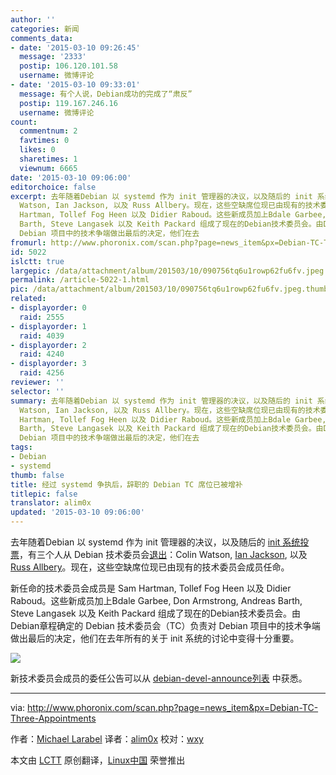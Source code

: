 ```yaml
---
author: ''
categories: 新闻
comments_data:
- date: '2015-03-10 09:26:45'
  message: '2333'
  postip: 106.120.101.58
  username: 微博评论
- date: '2015-03-10 09:33:01'
  message: 有个人说，Debian成功的完成了“肃反”
  postip: 119.167.246.16
  username: 微博评论
count:
  commentnum: 2
  favtimes: 0
  likes: 0
  sharetimes: 1
  viewnum: 6665
date: '2015-03-10 09:06:00'
editorchoice: false
excerpt: 去年随着Debian 以 systemd 作为 init 管理器的决议，以及随后的 init 系统投票，有三个人从 Debian 技术委员会退出：Colin
  Watson, Ian Jackson, 以及 Russ Allbery。现在，这些空缺席位现已由现有的技术委员会成员任命。 新任命的技术委员会成员是 Sam
  Hartman, Tollef Fog Heen 以及 Didier Raboud。这些新成员加上Bdale Garbee, Don Armstrong, Andreas
  Barth, Steve Langasek 以及 Keith Packard 组成了现在的Debian技术委员会。由Debian章程确定的 Debian 技术委员会（TC）负责对
  Debian 项目中的技术争端做出最后的决定，他们在去
fromurl: http://www.phoronix.com/scan.php?page=news_item&px=Debian-TC-Three-Appointments
id: 5022
islctt: true
largepic: /data/attachment/album/201503/10/090756tq6u1rowp62fu6fv.jpeg
permalink: /article-5022-1.html
pic: /data/attachment/album/201503/10/090756tq6u1rowp62fu6fv.jpeg.thumb.jpg
related:
- displayorder: 0
  raid: 2555
- displayorder: 1
  raid: 4039
- displayorder: 2
  raid: 4240
- displayorder: 3
  raid: 4256
reviewer: ''
selector: ''
summary: 去年随着Debian 以 systemd 作为 init 管理器的决议，以及随后的 init 系统投票，有三个人从 Debian 技术委员会退出：Colin
  Watson, Ian Jackson, 以及 Russ Allbery。现在，这些空缺席位现已由现有的技术委员会成员任命。 新任命的技术委员会成员是 Sam
  Hartman, Tollef Fog Heen 以及 Didier Raboud。这些新成员加上Bdale Garbee, Don Armstrong, Andreas
  Barth, Steve Langasek 以及 Keith Packard 组成了现在的Debian技术委员会。由Debian章程确定的 Debian 技术委员会（TC）负责对
  Debian 项目中的技术争端做出最后的决定，他们在去
tags:
- Debian
- systemd
thumb: false
title: 经过 systemd 争执后，辞职的 Debian TC 席位已被增补
titlepic: false
translator: alim0x
updated: '2015-03-10 09:06:00'
---
```


去年随着Debian 以 systemd 作为 init 管理器的决议，以及随后的 [init 系统投票](http://www.phoronix.com/scan.php?page=news_item&px=MTg0MzY)，有三个人从 Debian 技术委员会[退出](http://linux.cn/article-4256-1.html)：Colin Watson, [Ian Jackson](http://www.phoronix.com/scan.php?page=news_item&px=MTg0NDA), 以及 [Russ Allbery](http://www.phoronix.com/scan.php?page=news_item&px=MTg0MjM)。现在，这些空缺席位现已由现有的技术委员会成员任命。


新任命的技术委员会成员是 Sam Hartman, Tollef Fog Heen 以及 Didier Raboud。这些新成员加上Bdale Garbee, Don Armstrong, Andreas Barth, Steve Langasek 以及 Keith Packard 组成了现在的Debian技术委员会。由Debian章程确定的 Debian 技术委员会（TC）负责对 Debian 项目中的技术争端做出最后的决定，他们在去年所有的关于 init 系统的讨论中变得十分重要。


![](/data/attachment/album/201503/10/090756tq6u1rowp62fu6fv.jpeg)


新技术委员会成员的委任公告可以从 [debian-devel-announce列表](https://lists.debian.org/debian-devel-announce/2015/03/msg00003.html) 中获悉。




---


via: <http://www.phoronix.com/scan.php?page=news_item&px=Debian-TC-Three-Appointments>


作者：[Michael Larabel](http://www.michaellarabel.com/) 译者：[alim0x](https://github.com/alim0x) 校对：[wxy](https://github.com/wxy)


本文由 [LCTT](https://github.com/LCTT/TranslateProject) 原创翻译，[Linux中国](http://linux.cn/) 荣誉推出
